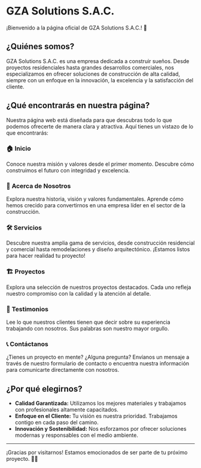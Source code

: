 # GZA Solutions S.A.C.

¡Bienvenido a la página oficial de GZA Solutions S.A.C.! 🌟

## ¿Quiénes somos?

GZA Solutions S.A.C. es una empresa dedicada a construir sueños. Desde proyectos residenciales hasta grandes desarrollos comerciales, nos especializamos en ofrecer soluciones de construcción de alta calidad, siempre con un enfoque en la innovación, la excelencia y la satisfacción del cliente.

## ¿Qué encontrarás en nuestra página?

Nuestra página web está diseñada para que descubras todo lo que podemos ofrecerte de manera clara y atractiva. Aquí tienes un vistazo de lo que encontrarás:

### 🏠 **Inicio**
Conoce nuestra misión y valores desde el primer momento. Descubre cómo construimos el futuro con integridad y excelencia.

### 👷 **Acerca de Nosotros**
Explora nuestra historia, visión y valores fundamentales. Aprende cómo hemos crecido para convertirnos en una empresa líder en el sector de la construcción.

### 🛠️ **Servicios**
Descubre nuestra amplia gama de servicios, desde construcción residencial y comercial hasta remodelaciones y diseño arquitectónico. ¡Estamos listos para hacer realidad tu proyecto!

### 🏗️ **Proyectos**
Explora una selección de nuestros proyectos destacados. Cada uno refleja nuestro compromiso con la calidad y la atención al detalle.

### 💬 **Testimonios**
Lee lo que nuestros clientes tienen que decir sobre su experiencia trabajando con nosotros. Sus palabras son nuestro mayor orgullo.

### 📞 **Contáctanos**
¿Tienes un proyecto en mente? ¿Alguna pregunta? Envíanos un mensaje a través de nuestro formulario de contacto o encuentra nuestra información para comunicarte directamente con nosotros.

## ¿Por qué elegirnos?

- **Calidad Garantizada:** Utilizamos los mejores materiales y trabajamos con profesionales altamente capacitados.
- **Enfoque en el Cliente:** Tu visión es nuestra prioridad. Trabajamos contigo en cada paso del camino.
- **Innovación y Sostenibilidad:** Nos esforzamos por ofrecer soluciones modernas y responsables con el medio ambiente.

---

¡Gracias por visitarnos! Estamos emocionados de ser parte de tu próximo proyecto. 💪✨

